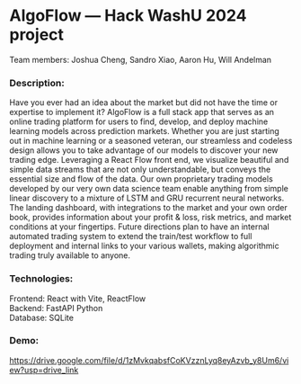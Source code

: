 # AlgoFlow — Hack WashU 2024 project 

Team members: Joshua Cheng, Sandro Xiao, Aaron Hu, Will Andelman

### Description:
Have you ever had an idea about the market but did not have the time or expertise to implement it? AlgoFlow is a full stack app that serves as an online trading platform for users to find, develop, and deploy machine learning models across prediction markets. Whether you are just starting out in machine learning or a seasoned veteran, our streamless and codeless design allows you to take advantage of our models to discover your new trading edge. Leveraging a React Flow front end, we visualize beautiful and simple data streams that are not only understandable, but conveys the essential size and flow of the data. Our own proprietary trading models developed by our very own data science team enable anything from simple linear discovery to a mixture of LSTM and GRU recurrent neural networks. The landing dashboard, with integrations to the market and your own order book, provides information about your profit & loss, risk metrics, and market conditions at your fingertips. Future directions plan to have an internal automated trading system to extend the train/test workflow to full deployment and internal links to your various wallets, making algorithmic trading truly available to anyone.

### Technologies:
Frontend: React with Vite, ReactFlow<br />
Backend: FastAPI Python<br />
Database: SQLite<br />

### Demo:
https://drive.google.com/file/d/1zMvkqabsfCoKVzznLyq8eyAzvb_y8Um6/view?usp=drive_link

